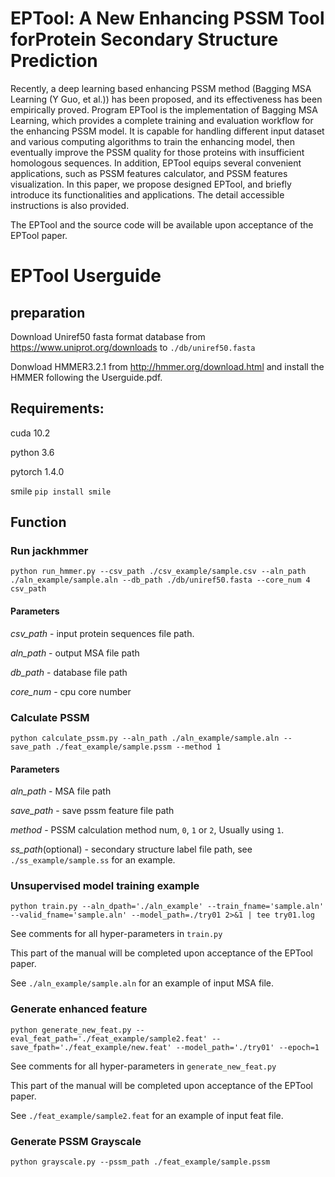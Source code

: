 # EPTool: A New Enhancing PSSM Tool forProtein Secondary Structure Prediction

Recently, a deep learning based enhancing PSSM method (Bagging MSA Learning (Y Guo, et al.)) has been proposed, and its effectiveness has been empirically proved. Program EPTool is the implementation of Bagging MSA Learning, which provides a complete training and evaluation workflow for the enhancing PSSM model. It is capable for handling different input dataset and various computing algorithms to train the enhancing model, then eventually improve the PSSM quality for those proteins with insufficient homologous sequences. In addition, EPTool equips several convenient applications, such as PSSM features calculator, and PSSM features visualization. In this paper, we propose designed EPTool, and briefly introduce its functionalities and applications. The detail accessible instructions is also provided. 

The EPTool and the source code will be available upon acceptance of the EPTool paper.

# EPTool Userguide

## preparation
Download Uniref50 fasta format database from https://www.uniprot.org/downloads to `./db/uniref50.fasta`

Donwload HMMER3.2.1 from http://hmmer.org/download.html and install the HMMER following the Userguide.pdf.

## Requirements:
cuda 10.2

python 3.6

pytorch 1.4.0

smile `pip install smile`

## Function
### Run jackhmmer
```
python run_hmmer.py --csv_path ./csv_example/sample.csv --aln_path ./aln_example/sample.aln --db_path ./db/uniref50.fasta --core_num 4
csv_path 
```
#### Parameters
*csv_path* - input protein sequences file path.

*aln_path* - output MSA file path

*db_path* - database file path

*core_num* - cpu core number

### Calculate PSSM
```
python calculate_pssm.py --aln_path ./aln_example/sample.aln --save_path ./feat_example/sample.pssm --method 1 
```
#### Parameters
*aln_path* - MSA file path

*save_path* - save pssm feature file path

*method* - PSSM calculation method num, `0`, `1` or `2`, Usually using `1`.

*ss_path*(optional) - secondary structure label file path, see `./ss_example/sample.ss` for an example.

### Unsupervised model training example
```
python train.py --aln_dpath='./aln_example' --train_fname='sample.aln' --valid_fname='sample.aln' --model_path=./try01 2>&1 | tee try01.log
```
See comments for all hyper-parameters in `train.py`

This part of the manual will be completed upon acceptance of the EPTool paper.

See `./aln_example/sample.aln` for an example of input MSA file.

### Generate enhanced feature
```
python generate_new_feat.py --eval_feat_path='./feat_example/sample2.feat' --save_fpath='./feat_example/new.feat' --model_path='./try01' --epoch=1
```
See comments for all hyper-parameters in `generate_new_feat.py`

This part of the manual will be completed upon acceptance of the EPTool paper.

See `./feat_example/sample2.feat` for an example of input feat file.

### Generate PSSM Grayscale
```
python grayscale.py --pssm_path ./feat_example/sample.pssm
```



